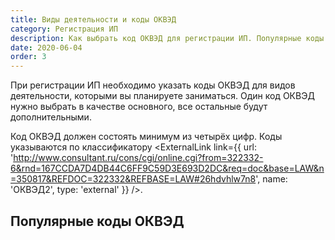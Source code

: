 ```yaml
---
title: Виды деятельности и коды ОКВЭД
category: Регистрация ИП
description: Как выбрать код ОКВЭД для регистрации ИП. Популярные коды ОКВЭД
date: 2020-06-04
order: 3
---
```


При&nbsp;регистрации ИП необходимо указать коды ОКВЭД для видов деятельности, которыми вы&nbsp;планируете заниматься. Один код ОКВЭД нужно выбрать в&nbsp;качестве основного, все остальные будут дополнительными.

Код ОКВЭД должен состоять минимум из&nbsp;четырёх цифр. Коды указываются по&nbsp;классификатору <ExternalLink link={{ url: 'http://www.consultant.ru/cons/cgi/online.cgi?from=322332-6&rnd=167CCDA7D4DB44C6FF9C59D3E693D2DC&req=doc&base=LAW&n=350817&REFDOC=322332&REFBASE=LAW#26hdvhlw7n8', name: 'ОКВЭД2', type: 'external' }} />.

## Популярные коды ОКВЭД
